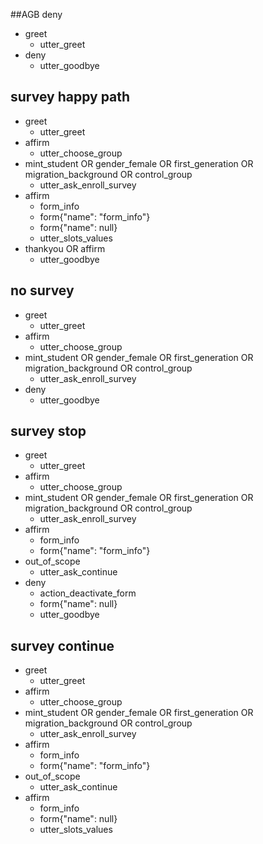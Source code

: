 ##AGB deny
* greet
    - utter_greet
* deny
    - utter_goodbye

## survey happy path
* greet
    - utter_greet
* affirm
    - utter_choose_group
* mint_student OR gender_female OR first_generation OR migration_background OR control_group
    - utter_ask_enroll_survey
* affirm
    - form_info
    - form{"name": "form_info"}
    - form{"name": null}
    - utter_slots_values
* thankyou OR affirm
    - utter_goodbye

    
## no survey
* greet
    - utter_greet
* affirm
    - utter_choose_group
* mint_student OR gender_female OR first_generation OR migration_background OR control_group
    - utter_ask_enroll_survey
* deny
    - utter_goodbye
    
## survey stop
* greet
    - utter_greet
* affirm
    - utter_choose_group
* mint_student OR gender_female OR first_generation OR migration_background OR control_group
    - utter_ask_enroll_survey
* affirm
    - form_info
    - form{"name": "form_info"}
* out_of_scope
    - utter_ask_continue
* deny
    - action_deactivate_form
    - form{"name": null}
    - utter_goodbye   

## survey continue
* greet
    - utter_greet
* affirm
    - utter_choose_group
* mint_student OR gender_female OR first_generation OR migration_background OR control_group
    - utter_ask_enroll_survey
* affirm
    - form_info
    - form{"name": "form_info"}
* out_of_scope
    - utter_ask_continue
* affirm
    - form_info
    - form{"name": null}
    - utter_slots_values
    
